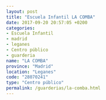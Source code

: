 ```yaml
---
layout: post
title: "Escuela Infantil LA COMBA"
date: 2017-09-20 20:57:05 +0200
categories:
- Escuela Infantil
- madrid
- leganes
- Centro público
- guarderia
name: "LA COMBA"
province: "Madrid"
location: "Leganes"
code: "28070241"
type: "Centro público"
permalink: /guarderias/la-comba.html
---
```

